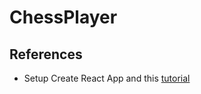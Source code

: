 # ChessPlayer  
  
  
## References
- Setup Create React App and this [tutorial](https://atomizedobjects.com/blog/javascript/develop-2d-javascript-games-html5-react/)

